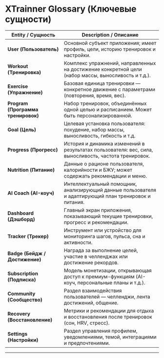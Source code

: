# XTrainner Glossary (Ключевые сущности)

| **Entity / Сущность**              | **Description / Описание**                                                                             |
| ---------------------------------- | ------------------------------------------------------------------------------------------------------ |
| **User (Пользователь)**            | Основной субъект приложения; имеет профиль, цели, историю тренировок и настройки.                      |
| **Workout (Тренировка)**           | Комплекс упражнений, направленных на достижение конкретной цели (набор массы, выносливость и т.д.).    |
| **Exercise (Упражнение)**          | Базовая единица тренировки — конкретное движение с параметрами (повторения, время, вес).               |
| **Program (Программа тренировок)** | Набор тренировок, объединённых одной целью и расписанием. Может быть персонализированной.              |
| **Goal (Цель)**                    | Целевая установка пользователя: похудение, набор массы, выносливость, гибкость и т.д.                  |
| **Progress (Прогресс)**            | История и динамика изменений в результатах пользователя: вес, сила, выносливость, частота тренировок.  |
| **Nutrition (Питание)**            | Данные о рационе пользователя, калорийности и БЖУ; может содержать рекомендации и меню.                |
| **AI Coach (AI-коуч)**             | Интеллектуальный помощник, анализирующий данные пользователя и адаптирующий план тренировок и питания. |
| **Dashboard (Дэшборд)**            | Главный экран приложения, показывающий текущие тренировки, прогресс и рекомендации.                    |
| **Tracker (Трекер)**               | Инструмент или устройство для мониторинга шагов, пульса, сна и активности.                             |
| **Badge (Бейдж / Достижение)**     | Награда за выполнение целей, участие в челленджах или достижение рекордов.                             |
| **Subscription (Подписка)**        | Модель монетизации, открывающая доступ к премиум-функциям (AI-коуч, персональные планы и т.д.).        |
| **Community (Сообщество)**         | Раздел взаимодействия пользователей — челленджи, лента достижений, общение.                            |
| **Recovery (Восстановление)**      | Метрики и рекомендации для отдыха и восстановления после тренировок (сон, HRV, стресс).                |
| **Settings (Настройки)**           | Раздел управления профилем, уведомлениями, темой, интеграциями и предпочтениями.                       |

---
